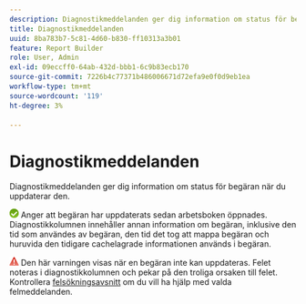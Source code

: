 ```yaml
---
description: Diagnostikmeddelanden ger dig information om status för begäran när du uppdaterar den.
title: Diagnostikmeddelanden
uuid: 8ba783b7-5c81-4d60-b830-ff10313a3b01
feature: Report Builder
role: User, Admin
exl-id: 09eccff0-64ab-432d-bbb1-6c9b83ecb170
source-git-commit: 7226b4c77371b486006671d72efa9e0f0d9eb1ea
workflow-type: tm+mt
source-wordcount: '119'
ht-degree: 3%

---
```


# Diagnostikmeddelanden

Diagnostikmeddelanden ger dig information om status för begäran när du uppdaterar den.

![icon_notice_success.gif](assets/icon_notice_success.gif) Anger att begäran har uppdaterats sedan arbetsboken öppnades. Diagnostikkolumnen innehåller annan information om begäran, inklusive den tid som användes av begäran, den tid det tog att mappa begäran och huruvida den tidigare cachelagrade informationen används i begäran.

![icon_notice_warn.gif](assets/icon_notice_warn.gif) Den här varningen visas när en begäran inte kan uppdateras. Felet noteras i diagnostikkolumnen och pekar på den troliga orsaken till felet. Kontrollera [felsökningsavsnitt](/help/analyze/report-builder/troubleshoot.md) om du vill ha hjälp med valda felmeddelanden.
